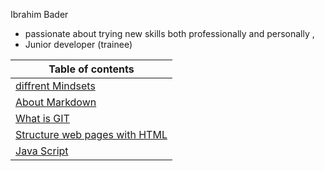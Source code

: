 Ibrahim Bader 
- passionate about trying new skills both professionally and personally ,
- Junior developer (trainee)




Table of contents |
------------ | 
[diffrent Mindsets](mindset) |
[About Markdown](markdown) |
[What is GIT](git) |
[Structure web pages with HTML](htmlread)|
[Java Script](jscrip)|



